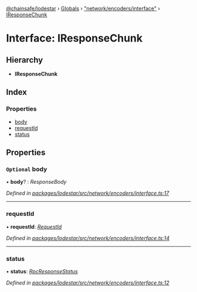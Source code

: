 [@chainsafe/lodestar](../README.md) › [Globals](../globals.md) › ["network/encoders/interface"](../modules/_network_encoders_interface_.md) › [IResponseChunk](_network_encoders_interface_.iresponsechunk.md)

# Interface: IResponseChunk

## Hierarchy

* **IResponseChunk**

## Index

### Properties

* [body](_network_encoders_interface_.iresponsechunk.md#optional-body)
* [requestId](_network_encoders_interface_.iresponsechunk.md#requestid)
* [status](_network_encoders_interface_.iresponsechunk.md#status)

## Properties

### `Optional` body

• **body**? : *ResponseBody*

*Defined in [packages/lodestar/src/network/encoders/interface.ts:17](https://github.com/ChainSafe/lodestar/blob/3dee40678/packages/lodestar/src/network/encoders/interface.ts#L17)*

___

###  requestId

• **requestId**: *[RequestId](../modules/_constants_network_.md#requestid)*

*Defined in [packages/lodestar/src/network/encoders/interface.ts:14](https://github.com/ChainSafe/lodestar/blob/3dee40678/packages/lodestar/src/network/encoders/interface.ts#L14)*

___

###  status

• **status**: *[RpcResponseStatus](../enums/_constants_network_.rpcresponsestatus.md)*

*Defined in [packages/lodestar/src/network/encoders/interface.ts:12](https://github.com/ChainSafe/lodestar/blob/3dee40678/packages/lodestar/src/network/encoders/interface.ts#L12)*
